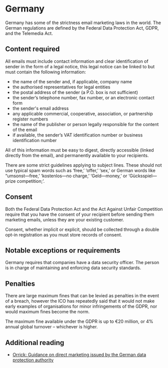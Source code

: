 # Germany
Germany has some of the strictness email marketing laws in the world. The German regulations are defined by the Federal Data Protection Act, GDPR, and the Telemedia Act.

## Content required
All emails must include contact information and clear identification of sender in the form of a legal notice, this legal notice can be linked to but must contain the following information:
- the name of the sender and, if applicable, company name
- the authorised representatives for legal entities
- the postal address of the sender (a P.O. box is not sufficient)
- the sender’s telephone number, fax number, or an electronic contact form
- the sender's email address
- any applicable commercial, cooperative, association, or partnership register numbers
- the name of the publisher or person legally responsible for the content of the email
- if available, the sender’s VAT identification number or business identification number

All of this information must be easy to digest, directly accessible (linked directly from the email), and permanently available to your recipients.

There are some strict guidelines applying to subject lines. These should not use typical spam words such as ‘free,’ ‘offer,’ ‘sex,’ or German words like “umsonst—free,’ ‘kostenlos—no charge,’ ‘Geld—money,’ or ‘Gücksspiel—prize competition;’.

## Consent
Both the Federal Data Protection Act and the Act Against Unfair Competition require that you have the consent of your recipient before sending them marketing emails, unless they are your existing customer. 

Consent, whether implicit or explicit, should be collected through a double opt-in registration as you must store records of consent.

## Notable exceptions or requirements
Germany requires that companies have a data security officer. The person is in charge of maintaining and enforcing data security standards.

## Penalties
There are large maximum fines that can be levied as penalties in the event of a breach, however the ICO has repeatedly said that it would not make early examples of organisations for minor infringements of the GDPR, nor would maximum fines become the norm.

The maximum fine available under the GDPR is up to €20 million, or 4% annual global turnover – whichever is higher.

## Additional reading
- [Orrick: Guidance on direct marketing issued by the German data protection authority](https://blogs.orrick.com/trustanchor/2018/12/07/guidance-on-direct-marketing-issued-by-the-german-data-protection-supervisory-authorities/)
